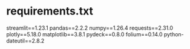 # requirements.txt
streamlit==1.23.1
pandas==2.2.2
numpy==1.26.4
requests==2.31.0
plotly==5.18.0
matplotlib==3.8.1
pydeck==0.8.0
folium==0.14.0
python-dateutil==2.8.2
